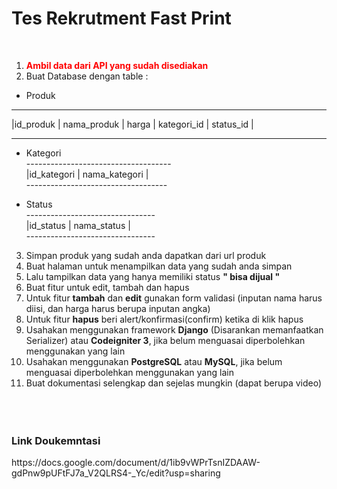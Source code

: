 <h1>Tes Rekrutment Fast Print </h1>
<br>

  1. <b style="color:red">Ambil data dari API yang sudah disediakan</b> <br>
  2. Buat Database dengan table :<br>
* Produk<br>
------------------------------------------------------------------

|id_produk | nama_produk | harga | kategori_id | status_id |

  -----------------------------------------------------------------

* Kategori<br>
  ------------------------------------<br>
|id_kategori | nama_kategori |<br>
  -----------------------------------<br>

* Status<br>
--------------------------------<br>
|id_status | nama_status |<br>
--------------------------------<br>
3. Simpan produk yang sudah anda dapatkan dari url produk <br>
4. Buat halaman untuk menampilkan data yang sudah anda simpan <br>
5. Lalu tampilkan data yang hanya memiliki status <b>" bisa dijual "</b><br>
6. Buat fitur untuk edit, tambah dan hapus<br>
7. Untuk fitur <b>tambah</b> dan <b>edit</b> gunakan form validasi (inputan nama harus diisi, dan harga harus berupa inputan angka)<br>
8. Untuk fitur <b>hapus</b> beri alert/konfirmasi(confirm) ketika di klik hapus<br>
9. Usahakan menggunakan framework <b>Django</b> (Disarankan memanfaatkan Serializer) atau <b>Codeigniter 3</b>, jika belum menguasai diperbolehkan menggunakan yang lain <br>
10. Usahakan menggunakan <b>PostgreSQL</b> atau <b>MySQL</b>, jika belum menguasai diperbolehkan menggunakan yang lain <br>
11. Buat dokumentasi selengkap dan sejelas mungkin (dapat berupa video) <br><br><br><br>

<h3>Link Doukemntasi</h3>
https://docs.google.com/document/d/1ib9vWPrTsnIZDAAW-gdPnw9pUFtFJ7a_V2QLRS4-_Yc/edit?usp=sharing
    
       
